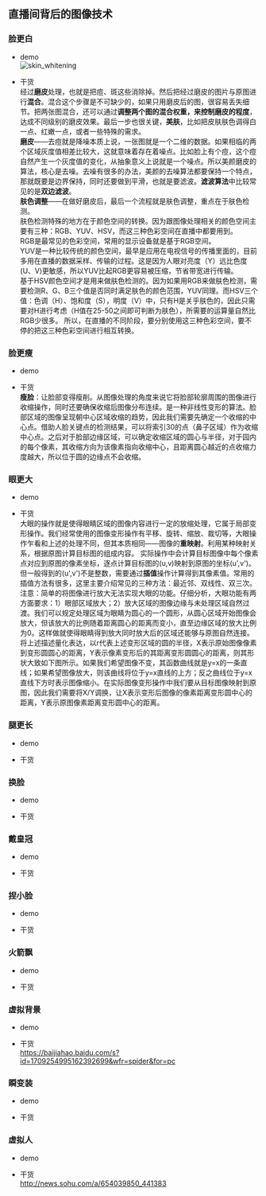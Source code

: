 ## 直播间背后的图像技术


### 脸更白 
* demo   
![skin_whitening](https://github.com/lix19937/opencv-cookbook/assets/38753233/7a02ea4a-8d32-4ab8-bbcc-2eca9a9fce32)    



* 干货   
经过**磨皮**处理，也就是把痘、斑这些消除掉。然后把经过磨皮的图片与原图进行**混合**。混合这个步骤是不可缺少的，如果只用磨皮后的图，很容易丢失细节。把两张图混合，还可以通过**调整两个图的混合权重，来控制磨皮的程度**，达成不同级别的磨皮效果。最后一步也很关键，**美肤**，比如把皮肤肤色调得白一点、红嫩一点，或者一些特殊的需求。   
**磨皮**——去痘就是降噪本质上说，一张图就是一个二维的数据。如果相临的两个区域灰度值相差比较大，这就意味着存在着噪点。比如脸上有个痘，这个痘自然产生一个灰度值的变化，从抽象意义上说就是一个噪点。所以美颜磨皮的算法，核心是去噪。去噪有很多的办法，美颜的去噪算法都要保持一个特点，那就既要是边界保持，同时还要做到平滑，也就是要滤波。**滤波算法**中比较常见的是**双边滤波**。  
**肤色调整**——在做好磨皮后，最后一个流程就是肤色调整，重点在于肤色检测。  
肤色检测特殊的地方在于颜色空间的转换。因为跟图像处理相关的颜色空间主要有三种：RGB、YUV、HSV，而这三种色彩空间在直播中都要用到。  
RGB是最常见的色彩空间，常用的显示设备就是基于RGB空间。  
YUV是一种比较传统的颜色空间，最早是应用在电视信号的传播里面的，目前多用在直播的数据采样、传输的过程。这是因为人眼对亮度（Y）远比色度(U、V)更敏感，所以YUV比起RGB更容易被压缩，节省带宽进行传输。   
基于HSV颜色空间才是用来做肤色检测的。因为如果用RGB来做肤色检测，需要检测R、G、B三个值是否同时满足肤色的颜色范围，YUV同理。而HSV三个值：色调（H）、饱和度（S），明度（V）中，只有H是关乎肤色的，因此只需要对H进行考虑（H值在25-50之间即可判断为肤色），所需要的运算量自然比RGB少很多。
所以，在直播的不同阶段，要分别使用这三种色彩空间，要不停的把这三种色彩空间进行相互转换。

### 脸更瘦  
* demo  


* 干货   
**瘦脸**：让脸部变得瘦削。从图像处理的角度来说它将脸部轮廓周围的图像进行收缩操作，同时还要确保收缩后图像分布连续。是一种非线性变形的算法。脸部区域的图像呈现朝中心区域收缩的趋势，因此我们需要先确定一个收缩的中心点。借助人脸关键点的检测结果，可以将索引30的点（鼻子区域）作为收缩中心点。之后对于脸部边缘区域，可以确定收缩区域的圆心与半径，对于园内的每个像素，其收缩方向为该像素指向收缩中心，且距离圆心越近的点收缩力度越大，所以位于圆的边缘点不会收缩。    

### 眼更大     
* demo  


* 干货    
大眼的操作就是使得眼睛区域的图像内容进行一定的放缩处理，它属于局部变形操作。我们经常使用的图像变形操作有平移、旋转、缩放、裁切等，大眼操作乍看和上述的处理不同，但其本质相同——图像的**重映射**。利用某种映射关系，根据原图计算目标图的组成内容。
实际操作中会计算目标图像中每个像素点对应到原图的像素坐标，逐点计算目标图的(u,v)映射到原图的坐标(u',v')。但一般得到的(u',v')不是整数，需要通过**插值**操作计算得到其像素值。常用的插值方法有很多，这里主要介绍常见的三种方法：最近邻、双线性、双三次。    
注意：简单的将图像进行放大无法实现大眼的功能。仔细分析，大眼功能有两方面要求：1）眼部区域放大；2）放大区域的图像边缘与未处理区域自然过渡。我们可以规定处理区域为眼睛为圆心的一个圆形，从圆心区域开始图像会放大，但该放大的比例随着距离圆心的距离而变小，直至边缘区域的放大比例为0。这样做就使得眼睛得到放大同时放大后的区域还能够与原图自然连接。将上述描述量化表达，以r代表上述变形区域的圆的半径，X表示原始图像像素到变形圆圆心的距离，Y表示像素变形后的其距离变形圆圆心的距离，则其形状大致如下图所示。如果我们希望图像不变，其函数曲线就是y=x的一条直线；如果希望图像放大，则该曲线将位于y=x直线的上方；反之曲线位于y=x直线下方时表示图像缩小。在实际图像变形操作中我们要从目标图像映射到原图，因此我们需要将X/Y调换，让X表示变形后图像的像素距离变形圆中心的距离，Y表示原图像素距离变形圆中心的距离。

### 腿更长  
* demo  


* 干货

  
### 换脸 
* demo  


* 干货

 
### 戴皇冠  
* demo  


* 干货

### 捏小脸     
* demo  


* 干货


### 火箭飘   
* demo  


* 干货

### 虚拟背景    
* demo  


* 干货   
https://baijiahao.baidu.com/s?id=1709254995162392699&wfr=spider&for=pc


### 瞬变装  
* demo  


* 干货   


### 虚拟人    
* demo  


* 干货     
http://news.sohu.com/a/654039850_441383   




